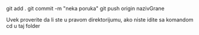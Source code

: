 git add .
git commit -m "neka poruka" 
git push origin nazivGrane

Uvek proverite da li ste u pravom direktorijumu, ako niste idite sa komandom cd u taj folder
